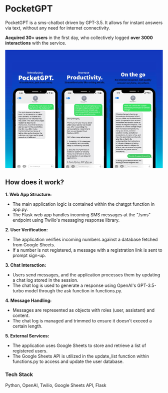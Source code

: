# PocketGPT 

PocketGPT is a sms-chatbot driven by GPT-3.5. It allows for instant answers via text, without any need for internet connectivity.

**Acquired 30+ users** in the first day, who collectively logged **over 3000 interactions** with the service.

<p align="center">
  <img src="./images/pocketgpt-preview.jpg" alt="Project Preview" width="524">
</p>


## How does it work?
**1. Web App Structure:**
* The main application logic is contained within the chatgpt function in app.py.
* The Flask web app handles incoming SMS messages at the "/sms" endpoint using Twilio's messaging response library.

**2. User Verification:**
* The application verifies incoming numbers against a database fetched from Google Sheets.
* If a number is not registered, a message with a registration link is sent to prompt sign-up.

**3. Chat Interaction:**
* Users send messages, and the application processes them by updating a chat log stored in the session.
* The chat log is used to generate a response using OpenAI's GPT-3.5-turbo model through the ask function in functions.py.

**4. Message Handling:**
* Messages are represented as objects with roles (user, assistant) and content.
* The chat log is managed and trimmed to ensure it doesn't exceed a certain length.

**5. External Services:**
* The application uses Google Sheets to store and retrieve a list of registered users.
* The Google Sheets API is utilized in the update_list function within functions.py to access and update the user database.

### Tech Stack
Python, OpenAI, Twilio, Google Sheets API, Flask
